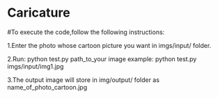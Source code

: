 # Caricature

#To execute the code,follow the following instructions:


1.Enter the photo whose cartoon picture you want in imgs/input/ folder.


2.Run: python test.py path_to_your image
example: python test.py imgs/input/img1.jpg



3.The output image will store in img/output/ folder as name_of_photo_cartoon.jpg
